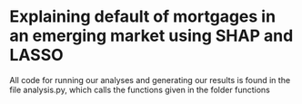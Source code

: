 # Explaining default of mortgages in an emerging market using SHAP and LASSO
All code for running our analyses and generating our results is found in the file analysis.py, which calls the functions given in the folder functions
